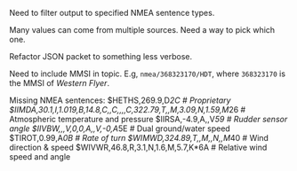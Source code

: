 Need to filter output to specified NMEA sentence types.

Many values can come from multiple sources. Need a way to pick which one.

Refactor JSON packet to something less verbose.

Need to include MMSI in topic. E.g, `nmea/368323170/HDT`, where `368323170` is
the MMSI of _Western Flyer_.

Missing NMEA sentences:
$HETHS,269.9,D*2C                   # Proprietary
$IIMDA,30.1,I,1.019,B,14.8,C,,C,,,,C,322.79,T,,M,3.09,N,1.59,M*26 # Atmospheric temperature and pressure
$IIRSA,-4.9,A,,V*59                 # Rudder sensor angle
$IIVBW,,,V,0,0,A,,V,-0,A*5E         # Dual ground/water speed
$TIROT,0.99,A*0B                    # Rate of turn
$WIMWD,324.89,T,,M,,N,,M*40         # Wind direction & speed
$WIVWR,46.8,R,3.1,N,1.6,M,5.7,K*6A  # Relative wind speed and angle

